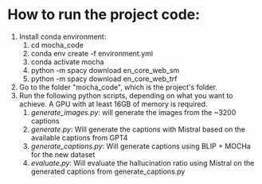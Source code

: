 # How to run the project code:
1. Install conda environment:
   1. cd mocha_code
   2. conda env create -f environment.yml
   3. conda activate mocha
   4. python -m spacy download en_core_web_sm
   5. python -m spacy download en_core_web_trf
2. Go to the folder "mocha_code", which is the project's folder.
3. Run the following python scripts, depending on what you want to achieve. A GPU with at least 16GB of memory is required.
   1. _generate_images.py_: will generate the images from the ~3200 captions
   2. _generate.py_: Will generate the captions with Mistral based on the available captions from GPT4
   3. _generate_captions.py_: Will generate captions using BLIP + MOCHa for the new dataset
   4. _evaluate.py_: Will evaluate the hallucination ratio using Mistral on the generated captions from generate_captions.py